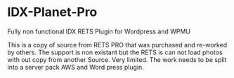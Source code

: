 # IDX-Planet-Pro
Fully non functional IDX RETS Plugin for Wordpress and WPMU

This is a copy of source from RETS PRO that was purchased and re-worked by others.  The support is non existant but the RETS is can not 
load photos with out copy from another Source.  Very limited. The work needs to be split into a server pack AWS and Word press plugin.
